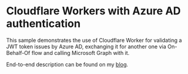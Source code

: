 # Cloudflare Workers with Azure AD authentication
This sample demonstrates the use of Cloudflare Worker for validating a JWT token issues by Azure AD, exchanging it for another one via On-Behalf-Of flow and calling Microsoft Graph with it.

End-to-end description can be found on my [blog](https://hajekj.net/2021/11/12/cloudflare-workers-and-azure-ad/).
